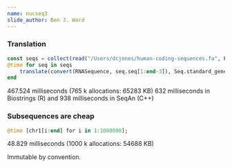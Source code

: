 ```yaml
---
name: nucseq3
slide_author: Ben J. Ward
---
```

### Translation
```julia
const seqs = collect(read("/Users/dcjones/human-coding-sequences.fa", FASTA))
@time for seq in seqs
    translate(convert(RNASequence, seq.seq[1:end-3]), Seq.standard_genetic_code, true)
end
```
467.524 milliseconds (765 k allocations: 65283 KB)
632 milliseconds in Biostrings (R) and 938 milliseconds in SeqAn (C++)

### Subsequences are cheap
```julia
@time [chr1[i:end] for i in 1:1000000];
```
48.829 milliseconds (1000 k allocations: 54688 KB)

Immutable by convention.
